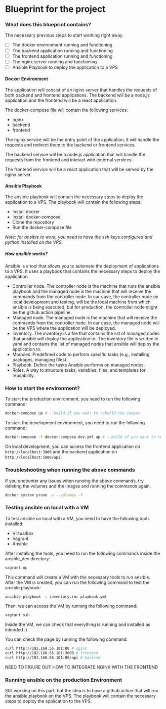 # Blueprint for the project

### What does this blueprint contains?

The necessary previous steps to start working right away.

- [ ] The docker environment running and functioning
- [ ] The backend application running and functioning
- [ ] The frontend application running and functioning
- [ ] The nginx server running and functioning
- [ ] Ansible Playbook to deploy the application to a VPS

#### Docker Environment

The application will consist of an nginx server that handles the requests of both backend and frontend applications. The backend will be a node.js application and the frontend will be a react application.

The docker-compose file will contain the following services:

- nginx
- backend
- frontend

The nginx service will be the entry point of the application, it will handle the requests and redirect them to the backend or frontend services.

The backend service will be a node.js application that will handle the requests from the frontend and interact with external services.

The frontend service will be a react application that will be served by the nginx server.

#### Ansible Playbook

The ansible playbook will contain the necessary steps to deploy the application to a VPS. The playbook will contain the following steps:

- Install docker
- Install docker-compose
- Clone the repository
- Run the docker-compose file

_Note: for ansible to work, you need to have the ssh keys configured and python installed on the VPS._

##### How ansible works?

Ansible is a tool that allows you to automate the deployment of applications to a VPS. It uses a playbook that contains the necessary steps to deploy the application.

- Controller node. The controller node is the machine that runs the ansible playbook and the managed node is the machine that will receive the commands from the controller node. In our case, the controller node on local development and testing, will be the local machine from which ansible is being executed, but for production, the controller node might be the github action pipeline.
- Managed node. The managed node is the machine that will receive the commands from the controller node. In our case, the managed node will be the VPS where the application will be deployed.
- Inventory. The inventory is a file that contains the list of managed nodes that ansible will deploy the application to. The inventory file is written in yaml and contains the list of managed nodes that ansible will deploy the application to.
- Modules. Predefined code to perform specific tasks (e.g., installing packages, managing files).
- Playbook. Define the tasks Ansible performs on managed nodes.
- Roles. A way to structure tasks, variables, files, and templates for reusability.

### How to start the environment?

To start the production environment, you need to run the following command:

```bash
docker-compose up # --build if you want to rebuild the images
```

To start the development environment, you need to run the following command:

```bash
docker-compose -f docker-compose.dev.yml up # --build if you want to rebuild the images
```

On local development, you can access the frontend application on `http://localhost:3000` and the backend application on `http://localhost:5000/api`.

### Troubleshooting when running the above commands

If you encounter any issues when running the above commands, try deleting the volumes and the images and running the commands again.

```bash
docker system prune -a --volumes -f
```

### Testing ansible on local with a VM

To test ansible on local with a VM, you need to have the following tools installed:

- VirtualBox
- Vagrant
- Ansible

After installing the tools, you need to run the following commands inside the ansible_dev directory:

```bash
vagrant up
```

This command will create a VM with the necessary tools to run ansible. After the VM is created, you can run the following command to test the ansible playbook:

```bash
ansible-playbook -i inventory.ini playbook.yml
```

Then, we can access the VM by running the following command:

```bash
vagrant ssh
```

Inside the VM, we can check that everything is running and installed as intended :)

You can check the page by running the following command:

```bash
curl http://192.168.56.101:80 # nginx
curl http://192.168.56.101:3000 # frontend
curl http://192.168.56.101:80/api # backend
```

NEED TO FIGURE OUT HOW TO INTEGRATE NGINX WITH THE FRONTEND

### Running ansible on the production Environment

Still working on this part, but the idea is to have a github action that will run the ansible playbook on the VPS. The playbook will contain the necessary steps to deploy the application to the VPS.
